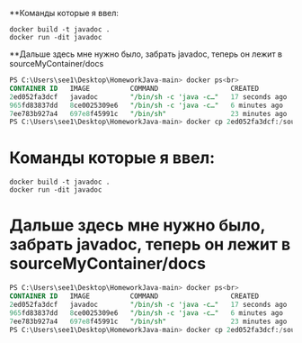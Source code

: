 **Команды которые я ввел:<br>
```
docker build -t javadoc .
docker run -dit javadoc    
```
**Дальше здесь мне нужно было, забрать javadoc, теперь он лежит в sourceMyContainer/docs<br>
```sql
PS C:\Users\see1\Desktop\HomeworkJava-main> docker ps<br>
CONTAINER ID   IMAGE          COMMAND                  CREATED          STATUS          PORTS     NAMES
2ed052fa3dcf   javadoc        "/bin/sh -c 'java -c…"   17 seconds ago   Up 15 seconds             competent_meitner
965fd83837dd   8ce0025309e6   "/bin/sh -c 'java -c…"   6 minutes ago    Up 6 minutes              cranky_shannon
7ee783b927a4   697e8f45991c   "/bin/sh"                23 minutes ago   Up 23 minutes             condescending_buck
PS C:\Users\see1\Desktop\HomeworkJava-main> docker cp 2ed052fa3dcf:/sourceMyContainer ./
```
# Команды которые я ввел:
```
docker build -t javadoc .
docker run -dit javadoc    
```
# Дальше здесь мне нужно было, забрать javadoc, теперь он лежит в sourceMyContainer/docs<br>
```sql
PS C:\Users\see1\Desktop\HomeworkJava-main> docker ps<br>
CONTAINER ID   IMAGE          COMMAND                  CREATED          STATUS          PORTS     NAMES
2ed052fa3dcf   javadoc        "/bin/sh -c 'java -c…"   17 seconds ago   Up 15 seconds             competent_meitner
965fd83837dd   8ce0025309e6   "/bin/sh -c 'java -c…"   6 minutes ago    Up 6 minutes              cranky_shannon
7ee783b927a4   697e8f45991c   "/bin/sh"                23 minutes ago   Up 23 minutes             condescending_buck
PS C:\Users\see1\Desktop\HomeworkJava-main> docker cp 2ed052fa3dcf:/sourceMyContainer ./
```